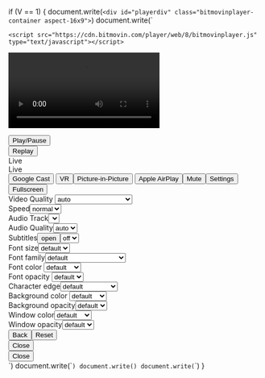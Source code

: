 if (V == 1) {
  document.write(`<div id="playerdiv" class="bitmovinplayer-container aspect-16x9">`)
  document.write(`
  <style>
  div#playerdiv {${hw}}
  .bitmovinplayer-ad-container, .bitmovinplayer-container{direction:ltr;}.bmpui-ui-watermark,#bmpui-id-184,#bmpui-id-132{display: none; !important}#bmpui-id-185{margin:9px 20px 0 10px}.bmpui-ui-buffering-overlay{background-color:#000000b3}.notloaded .bmpui-ui-buffering-overlay-indicator{display:inline-block!important}#playerdiv .bmpui-ui-buffering-overlay .bmpui-ui-buffering-overlay-indicator{background:#fff;height:1em;margin:.5em;width:1em;border-radius:10px</style>
    <script src="https://cdn.bitmovin.com/player/web/8/bitmovinplayer.js" type="text/javascript"></script>
  <video id="bitmovinplayer-video-playerdiv" src="blob:https://www.beinshottv.com/61bf6bce-ab5f-4cc2-b545-2a368cace293" webkit-playsinline="" playsinline=""></video>
  <div class="bitmovinplayer-poster">
  </div>
  <div id="bmpui-id-125" class="bmpui-ui-uicontainer bmpui-ui-skin-smallscreen bmpui-flexbox bmpui-controls-shown bmpui-layout-max-width-400 bmpui-player-state-paused" role="region" aria-label="Video player">
  <div class="bmpui-container-wrapper">
  <div id="bmpui-id-35" class="bmpui-ui-subtitle-overlay bmpui-hidden bmpui-controlbar-visible">
  <div class="bmpui-container-wrapper">
  </div>
  </div>
  <div id="bmpui-id-100" class="bmpui-ui-buffering-overlay bmpui-hidden">
  <div class="bmpui-container-wrapper">
  <div id="bmpui-id-101" class="bmpui-ui-buffering-overlay-indicator" role="img">
  </div>
  <div id="bmpui-id-102" class="bmpui-ui-buffering-overlay-indicator" role="img">
  </div>
  <div id="bmpui-id-103" class="bmpui-ui-buffering-overlay-indicator" role="img">
  </div>
  </div>
  </div>
  <div id="bmpui-id-104" class="bmpui-ui-cast-status-overlay bmpui-hidden">
  <div class="bmpui-container-wrapper">
  <span id="bmpui-id-105" class="bmpui-ui-cast-status-label">
  </span>
  </div>
  </div>
  <div id="bmpui-id-106" class="bmpui-ui-playbacktoggle-overlay">
  <div class="bmpui-container-wrapper">
  <button id="bmpui-id-107" aria-label="Play" class="bmpui-ui-hugeplaybacktogglebutton bmpui-stoptoggle bmpui-off bmpui-no-transition-animations" type="button" aria-pressed="false" tabindex="0" role="button">
  <span class="bmpui-label">Play/Pause</span><div class="bmpui-image">
  </div>
  </button>
  </div>
  </div>
  <div id="bmpui-id-108" class="bmpui-ui-recommendation-overlay bmpui-hidden">
  <div class="bmpui-container-wrapper">
  <button id="bmpui-id-109" aria-label="Replay" class="bmpui-ui-hugereplaybutton" type="button" aria-pressed="false" tabindex="0" role="button">
  <span class="bmpui-label">Replay</span>
  <div class="bmpui-image"></div>
  </button></div></div>
  <div id="bmpui-id-99" class="bmpui-ui-controlbar" role="region" aria-label="Video player controls">
  <div class="bmpui-container-wrapper">
  <div id="bmpui-id-98" class="bmpui-ui-container bmpui-controlbar-top">
  <div class="bmpui-container-wrapper">
  <span id="bmpui-id-89" class="bmpui-ui-playbacktimelabel bmpui-ui-playbacktimelabel-live bmpui-hidden bmpui-ui-playbacktimelabel-live-edge">Live</span>
  <div id="bmpui-id-96" class="bmpui-ui-seekbar bmpui-hidden" role="slider" aria-label="Video timeline" tabindex="0" aria-valuemin="0" aria-valuemax="0" aria-valuenow="0" aria-valuetext="Timeshift Value: 0">
  <div class="bmpui-seekbar">
  <div class="bmpui-seekbar-backdrop" style="transform: scaleX(0.99999);"></div><div class="bmpui-seekbar-bufferlevel" style="transform: scaleX(0.99999);">
  </div>
  <div class="bmpui-seekbar-seekposition" style="transform: scaleX(0);"></div>
  <div class="bmpui-seekbar-playbackposition" style="transform: scaleX(0.99999);">
  </div><div class="bmpui-seekbar-markers"></div>
  <div class="bmpui-seekbar-playbackposition-marker" style="transform: translateX(0px);"></div>
  </div>
  <div id="bmpui-id-90" class="bmpui-ui-seekbar-label bmpui-hidden">
  <div class="bmpui-container-wrapper">
  <div id="bmpui-id-95" class="bmpui-seekbar-label-inner">
  <div class="bmpui-container-wrapper">
  <div id="bmpui-id-93" class="bmpui-ui-component bmpui-seekbar-thumbnail" role="img"></div>
  <div id="bmpui-id-94" class="bmpui-seekbar-label-metadata">
  <div class="bmpui-container-wrapper">
  <span id="bmpui-id-92" class="bmpui-ui-label bmpui-seekbar-label-title">
  </span><span id="bmpui-id-91" class="bmpui-ui-label bmpui-seekbar-label-time"></span></div></div></div></div></div></div></div><span id="bmpui-id-97" class="bmpui-ui-playbacktimelabel bmpui-text-right bmpui-ui-playbacktimelabel-live bmpui-ui-playbacktimelabel-live-edge" style="min-width: 41px;">Live</span></div>
  </div></div></div>
  <div id="bmpui-id-118" class="bmpui-ui-titlebar"><div class="bmpui-container-wrapper">
  <span id="bmpui-id-110" class="bmpui-ui-label bmpui-label-metadata bmpui-label-metadata-title"></span><button id="bmpui-id-111" aria-label="Google Cast" class="bmpui-ui-casttogglebutton bmpui-off bmpui-hidden" type="button" aria-pressed="false" tabindex="0" role="button"><span class="bmpui-label">Google Cast</span></button>
  <button id="bmpui-id-112" aria-label="VR" class="bmpui-ui-vrtogglebutton bmpui-off bmpui-hidden" type="button" aria-pressed="false" tabindex="0" role="button"><span class="bmpui-label">VR</span></button><button id="bmpui-id-113" aria-label="Picture-in-Picture" class="bmpui-ui-piptogglebutton bmpui-off bmpui-hidden" type="button" aria-pressed="false" tabindex="0" role="button"><span class="bmpui-label">Picture-in-Picture</span></button>
  <button id="bmpui-id-114" aria-label="Apple AirPlay" class="bmpui-ui-airplaytogglebutton bmpui-off bmpui-hidden" type="button" aria-pressed="false" tabindex="0" role="button">
  <span class="bmpui-label">Apple AirPlay</span>
  </button><button id="bmpui-id-115" aria-label="Mute" class="bmpui-ui-volumetogglebutton bmpui-unmuted" type="button" aria-pressed="false" tabindex="0" role="button" data-bmpui-volume-level-tens="10"><span class="bmpui-label">Mute</span></button><button id="bmpui-id-116" aria-label="Settings" class="bmpui-ui-settingstogglebutton bmpui-off" type="button" aria-pressed="false" tabindex="0" role="pop-up button" aria-owns="bmpui-id-49" aria-haspopup="true">
  <span class="bmpui-label">Settings</span></button><button id="bmpui-id-117" aria-label="Fullscreen" class="bmpui-ui-fullscreentogglebutton bmpui-off" type="button" aria-pressed="false" tabindex="0" role="button">
  <span class="bmpui-label">Fullscreen</span></button></div></div><div id="bmpui-id-50" class="bmpui-ui-settings-panel bmpui-hidden"><div class="bmpui-container-wrapper">
  <div id="bmpui-id-49" class="bmpui-ui-settings-panel-page bmpui-active" role="menu"><div class="bmpui-container-wrapper"><div id="bmpui-id-38" class="bmpui-ui-settings-panel-item" role="menuitem" aria-haspopup="true"><div class="bmpui-container-wrapper"><label id="bmpui-id-39" for="bmpui-id-37" class="bmpui-ui-label">Video Quality</label>
  <select id="bmpui-id-37" class="bmpui-ui-selectbox bmpui-ui-videoqualityselectbox"><option value="auto" selected="selected">auto</option><option value="234_200000">416x234, 200kbps</option><option value="360_450000">640x360, 450kbps</option><option value="480_800000">854x480, 800kbps</option>
  <option value="720_1800000">1280x720, 1800kbps</option><option value="1080_4000000">1920x1080, 4000kbps</option></select></div></div><div id="bmpui-id-41" class="bmpui-ui-settings-panel-item bmpui-last" role="menuitem" aria-haspopup="true"><div class="bmpui-container-wrapper"><label id="bmpui-id-42" for="bmpui-id-40" class="bmpui-ui-label">Speed</label><select id="bmpui-id-40" class="bmpui-ui-selectbox bmpui-ui-playbackspeedselectbox"><option value="0.25">0.25x</option><option value="0.5">0.5x</option><option value="1" selected="selected">normal</option><option value="1.5">1.5x</option><option value="2">2x</option></select></div></div><div id="bmpui-id-44" class="bmpui-ui-settings-panel-item bmpui-hidden" role="menuitem" aria-haspopup="true"><div class="bmpui-container-wrapper"><label id="bmpui-id-45" for="bmpui-id-43" class="bmpui-ui-label">Audio Track</label><select id="bmpui-id-43" class="bmpui-ui-selectbox bmpui-ui-audiotrackselectbox"></select></div></div><div id="bmpui-id-47" class="bmpui-ui-settings-panel-item bmpui-hidden" role="menuitem" aria-haspopup="true"><div class="bmpui-container-wrapper"><label id="bmpui-id-48" for="bmpui-id-46" class="bmpui-ui-label">Audio Quality</label><select id="bmpui-id-46" class="bmpui-ui-selectbox bmpui-ui-audioqualityselectbox"><option value="auto" selected="selected">auto</option></select></div></div><div id="bmpui-id-86" class="bmpui-ui-settings-panel-item bmpui-hidden" role="menubar" aria-haspopup="true"><div class="bmpui-container-wrapper"><label id="bmpui-id-85" class="bmpui-ui-label"><span>Subtitles</span><button id="bmpui-id-83" aria-label="Subtitles" class="bmpui-ui-settingspanelpageopenbutton" type="button" aria-pressed="false" tabindex="0" role="menuitem" aria-haspopup="true" aria-owns="bmpui-id-51"><span class="bmpui-label">open</span></button></label><select id="bmpui-id-84" class="bmpui-ui-selectbox bmpui-ui-subtitleselectbox" aria-label="Select subtitle"><option value="null" selected="selected">off</option></select></div></div></div></div><div id="bmpui-id-51" class="bmpui-ui-settings-panel-page" role="menu"><div class="bmpui-container-wrapper"><div id="bmpui-id-54" class="bmpui-ui-settings-panel-item" role="menuitem" aria-haspopup="true"><div class="bmpui-container-wrapper">
  <label id="bmpui-id-55" for="bmpui-id-53" class="bmpui-ui-label">Font size</label><select id="bmpui-id-53" class="bmpui-ui-selectbox bmpui-ui-subtitlesettingsfontsizeselectbox"><option value="null">default</option><option value="50">50%</option><option value="75">75%</option><option value="100">100%</option><option value="150">150%</option><option value="200">200%</option><option value="300">300%</option><option value="400">400%</option></select></div></div><div id="bmpui-id-57" class="bmpui-ui-settings-panel-item" role="menuitem" aria-haspopup="true"><div class="bmpui-container-wrapper"><label id="bmpui-id-58" for="bmpui-id-56" class="bmpui-ui-label">Font family</label><select id="bmpui-id-56" class="bmpui-ui-selectbox bmpui-ui-subtitlesettingsfontfamilyselectbox"><option value="null">default</option><option value="monospacedserif">monospaced serif</option><option value="proportionalserif">proportional serif</option><option value="monospacedsansserif">monospaced sans serif</option><option value="proportionalsansserif">proportional serif</option><option value="casual">casual</option><option value="cursive">cursive</option><option value="smallcapital">small capital</option></select></div></div><div id="bmpui-id-60" class="bmpui-ui-settings-panel-item" role="menuitem" aria-haspopup="true">
  <div class="bmpui-container-wrapper">
  <label id="bmpui-id-61" for="bmpui-id-59" class="bmpui-ui-label">Font color
  </label>
  <select id="bmpui-id-59" class="bmpui-ui-selectbox bmpui-ui-subtitlesettingsfontcolorselectbox"><option value="null">default</option>
  <option value="white">white</option>
  <option value="black">black</option>
  <option value="red">red</option>
  <option value="green">green
  </option><option value="blue">blue</option>
  <option value="cyan">cyan</option>
  <option value="yellow">yellow</option>
  <option value="magenta">magenta</option></select></div>
  </div>
  <div id="bmpui-id-63" class="bmpui-ui-settings-panel-item" role="menuitem" aria-haspopup="true"><div class="bmpui-container-wrapper"><label id="bmpui-id-64" for="bmpui-id-62" class="bmpui-ui-label">Font opacity</label>
  <select id="bmpui-id-62" class="bmpui-ui-selectbox bmpui-ui-subtitlesettingsfontopacityselectbox"><option value="null">default</option>
  <option value="100">100%</option><option value="75">75%</option><option value="50">50%</option><option value="25">25%</option></select></div></div><div id="bmpui-id-66" class="bmpui-ui-settings-panel-item" role="menuitem" aria-haspopup="true">
  <div class="bmpui-container-wrapper"><label id="bmpui-id-67" for="bmpui-id-65" class="bmpui-ui-label">Character edge</label><select id="bmpui-id-65" class="bmpui-ui-selectbox bmpui-ui-subtitlesettingscharacteredgeselectbox"><option value="null">default</option>
  <option value="raised">raised</option>
  <option value="depressed">depressed</option><option value="uniform">uniform</option><option value="dropshadowed">drop shadowed</option>
  </select></div></div><div id="bmpui-id-69" class="bmpui-ui-settings-panel-item" role="menuitem" aria-haspopup="true"><div class="bmpui-container-wrapper"><label id="bmpui-id-70" for="bmpui-id-68" class="bmpui-ui-label">Background color</label>
  <select id="bmpui-id-68" class="bmpui-ui-selectbox bmpui-ui-subtitlesettingsbackgroundcolorselectbox"><option value="null">default</option><option value="white">white</option><option value="black">black</option><option value="red">red</option><option value="green">green</option><option value="blue">blue</option><option value="cyan">cyan</option><option value="yellow">yellow</option><option value="magenta">magenta</option></select></div></div><div id="bmpui-id-72" class="bmpui-ui-settings-panel-item" role="menuitem" aria-haspopup="true"><div class="bmpui-container-wrapper">
  <label id="bmpui-id-73" for="bmpui-id-71" class="bmpui-ui-label">Background opacity</label><select id="bmpui-id-71" class="bmpui-ui-selectbox bmpui-ui-subtitlesettingsbackgroundopacityselectbox"><option value="null">default</option><option value="100">100%</option><option value="75">75%</option><option value="50">50%</option><option value="25">25%</option><option value="0">0%</option></select></div></div>
  <div id="bmpui-id-75" class="bmpui-ui-settings-panel-item" role="menuitem" aria-haspopup="true"><div class="bmpui-container-wrapper"><label id="bmpui-id-76" for="bmpui-id-74" class="bmpui-ui-label">Window color</label><select id="bmpui-id-74" class="bmpui-ui-selectbox bmpui-ui-subtitlesettingswindowcolorselectbox"><option value="null">default</option><option value="white">white</option><option value="black">black</option><option value="red">red</option><option value="green">green</option><option value="blue">blue</option><option value="cyan">cyan</option><option value="yellow">yellow</option><option value="magenta">magenta</option></select></div></div><div id="bmpui-id-78" class="bmpui-ui-settings-panel-item" role="menuitem" aria-haspopup="true"><div class="bmpui-container-wrapper"><label id="bmpui-id-79" for="bmpui-id-77" class="bmpui-ui-label">Window opacity</label><select id="bmpui-id-77" class="bmpui-ui-selectbox bmpui-ui-subtitlesettingswindowopacityselectbox"><option value="null">default</option><option value="100">100%</option><option value="75">75%</option><option value="50">50%</option><option value="25">25%</option><option value="0">0%</option></select></div></div><div id="bmpui-id-82" class="bmpui-ui-settings-panel-item bmpui-last" role="menubar"><div class="bmpui-container-wrapper"><button id="bmpui-id-80" aria-label="Back" class="bmpui-ui-settingspanelpagebackbutton" type="button" aria-pressed="false" tabindex="0" role="button"><span class="bmpui-label">Back</span></button><button id="bmpui-id-81" aria-label="Reset" class="bmpui-ui-subtitlesettingsresetbutton" type="button" aria-pressed="false" tabindex="0" role="button"><span class="bmpui-label">Reset</span></button></div></div><button id="bmpui-id-88" aria-label="Close" class="bmpui-ui-closebutton" type="button" aria-pressed="false" tabindex="0" role="button"><span class="bmpui-label">Close</span></button></div></div><button id="bmpui-id-87" aria-label="Close" class="bmpui-ui-closebutton" type="button" aria-pressed="false" tabindex="0" role="button"><span class="bmpui-label">Close</span></button></div></div><button id="bmpui-id-121" aria-label="Link to Homepage" class="bmpui-ui-watermark" type="button" aria-pressed="false" tabindex="0" role="link" data-url="http://bitmovin.com"><span class="bmpui-label">logo</span></button><div id="bmpui-id-122" class="bmpui-ui-errormessage-overlay bmpui-hidden">
  <div class="bmpui-container-wrapper"><canvas class="bmpui-ui-tvnoisecanvas"></canvas><span id="bmpui-id-123" class="bmpui-ui-errormessage-label"></span></div></div></div></div></div>`)
  document.write(`<script type="text/javascript">
  function override(url){ if (url.indexOf("licensing.bitmovin.com/licensing") > -1) return "data:text/plain;charset=utf-8;base64,eyJzdGF0dXMiOiJncmFudGVkIiwibWVzc2FnZSI6IlRoZXJlIHlvdSBnby4ifQ=="; if (url.indexOf("licensing.bitmovin.com/impression") > -1) return "data:text/plain;charset=utf-8;base64,eyJzdGF0dXMiOiJncmFudGVkIiwibWVzc2FnZSI6IlRoZXJlIHlvdSBnby4ifQ=="; return url;}
  var opens = XMLHttpRequest.prototype.open;XMLHttpRequest.prototype.open = function() {var url = override(arguments[1]);arguments[1] = url;return opens.apply(this, arguments);}
  var config = {key: "11d3698c-efdf-42f1-8769-54663995de2b",playback: {autoplay:true,muted: false,}};
  
  var source = {'hls':'${m3u8}'};
  
  var playerContainer = document.getElementById('playerdiv');
  var player = new bitmovin.player.Player(playerContainer, config);
  player.load(source).then(function() {player.play();console.log();});
  </script>`)
  document.write(`<style>.bitmovinplayer-ad-container, .bitmovinplayer-container{direction:ltr;}.bmpui-ui-watermark,#bmpui-id-184,#bmpui-id-132{display: none; !important}#bmpui-id-185{margin:9px 20px 0 10px}.bmpui-ui-buffering-overlay{background-color:#000000b3}.notloaded .bmpui-ui-buffering-overlay-indicator{display:inline-block!important}#playerdiv .bmpui-ui-buffering-overlay .bmpui-ui-buffering-overlay-indicator{background:#fff;height:1em;margin:.5em;width:1em;border-radius:10px</style>`)
  document.write(`</div>`)
}



